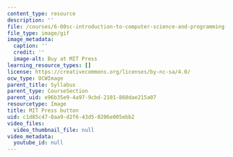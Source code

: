 ```yaml
---
content_type: resource
description: ''
file: /courses/6-00sc-introduction-to-computer-science-and-programming-spring-2011/c1d85c470aa9d2f643d50206e005ebb2_mp_logo.gif
file_type: image/gif
image_metadata:
  caption: ''
  credit: ''
  image-alt: Buy at MIT Press
learning_resource_types: []
license: https://creativecommons.org/licenses/by-nc-sa/4.0/
ocw_type: OCWImage
parent_title: Syllabus
parent_type: CourseSection
parent_uid: e96b35e9-4a97-9cbd-2101-868dae215a07
resourcetype: Image
title: MIT Press button
uid: c1d85c47-0aa9-d2f6-43d5-0206e005ebb2
video_files:
  video_thumbnail_file: null
video_metadata:
  youtube_id: null
---
```

